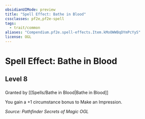 ```yaml
---
obsidianUIMode: preview
title: "Spell Effect: Bathe in Blood"
cssclasses: pf2e,pf2e-spell
tags:
  - trait/common
aliases: "Compendium.pf2e.spell-effects.Item.kMoOWWBqDYmPcYyS"
license: OGL
---
```

# Spell Effect: Bathe in Blood
## Level 8
### 






Granted by [[Spells/Bathe in Blood|Bathe in Blood]]

You gain a +1 circumstance bonus to Make an Impression.

*Source: Pathfinder Secrets of Magic*
*OGL*